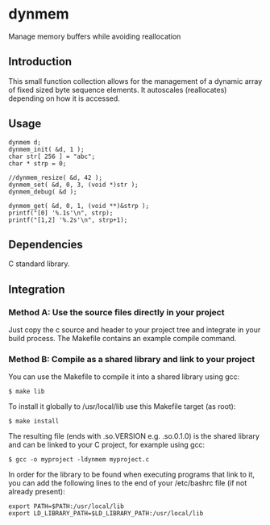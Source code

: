 # dynmem
Manage memory buffers while avoiding reallocation

## Introduction
This small function collection allows for the management of a dynamic array
of fixed sized byte sequence elements. It autoscales (reallocates) depending
on how it is accessed.

## Usage

    dynmem d;
    dynmem_init( &d, 1 );
    char str[ 256 ] = "abc";
    char * strp = 0;
    
    //dynmem_resize( &d, 42 );
    dynmem_set( &d, 0, 3, (void *)str );
    dynmem_debug( &d );
	
    dynmem_get( &d, 0, 1, (void **)&strp );
    printf("[0] '%.1s'\n", strp);
    printf("[1,2] '%.2s'\n", strp+1);

## Dependencies
C standard library.

## Integration

### Method A: Use the source files directly in your project
Just copy the c source and header to your project tree and integrate in your build process.
The Makefile contains an example compile command.

### Method B: Compile as a shared library and link to your project
You can use the Makefile to compile it into a shared library using gcc:

    $ make lib

To install it globally to /usr/local/lib use this Makefile target (as root):

    $ make install

The resulting file (ends with .so.VERSION e.g. .so.0.1.0) is the shared library and
can be linked to your C project, for example using gcc:

    $ gcc -o myproject -ldynmem myproject.c 

In order for the library to be found when executing programs that link to it, you can
add the following lines to the end  of your /etc/bashrc file (if not already present):

    export PATH=$PATH:/usr/local/lib
    export LD_LIBRARY_PATH=$LD_LIBRARY_PATH:/usr/local/lib


  



